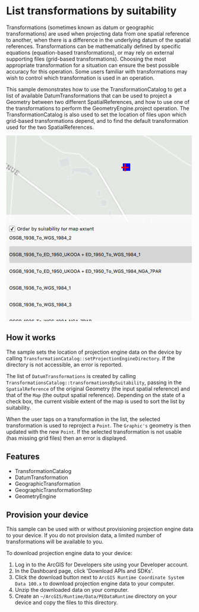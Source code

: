 # List transformations by suitability

Transformations (sometimes known as datum or geographic transformations) are used when projecting data from one spatial reference to another, when there is a difference in the underlying datum of the spatial references. Transformations can be mathematically defined by specific equations (equation-based transformations), or may rely on external supporting files (grid-based transformations). Choosing the most appropriate transformation for a situation can ensure the best possible accuracy for this operation. Some users familiar with transformations may wish to control which transformation is used in an operation.

This sample demonstrates how to use the TransformationCatalog to get a list of available DatumTransformations that can be used to project a Geometry between two different SpatialReferences, and how to use one of the transformations to perform the GeometryEngine.project operation. The TransformationCatalog is also used to set the location of files upon which grid-based transformations depend, and to find the default transformation used for the two SpatialReferences.

![](screenshot.png)

## How it works
The sample sets the location of projection engine data on the device by calling `TransformationCatalog::setProjectionEngineDirectory`. If the directory is not accessible, an error is reported.

The list of `DatumTransformations` is created by calling `TransformationsCatalog::transformationsBySuitability`, passing in the `SpatialReference` of the original Geometry (the input spatial reference) and that of the `Map` (the output spatial reference). Depending on the state of a check box, the current visible extent of the map is used to sort the list by suitability.

When the user taps on a transformation in the list, the selected transformation is used to reproject a `Point`. The `Graphic's` geometry is then updated with the new `Point`. If the selected transformation is not usable (has missing grid files) then an error is displayed.

## Features
- TransformationCatalog
- DatumTransformation
- GeographicTransformation
- GeographicTransformationStep
- GeometryEngine

## Provision your device
This sample can be used with or without provisioning projection engine data to your device. If you do not provision data, a limited number of transformations will be available to you.

To download projection engine data to your device:
1. Log in to the ArcGIS for Developers site using your Developer account.
2. In the Dashboard page, click 'Download APIs and SDKs'.
3. Click the download button next to `ArcGIS Runtime Coordinate System Data 100.x` to download projection engine data to your computer.
4. Unzip the downloaded data on your computer.
5. Create an `~/ArcGIS/Runtime/Data/PEDataRuntime` directory on your device and copy the files to this directory.
